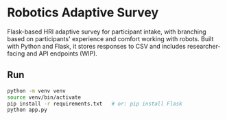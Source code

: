 # Robotics Adaptive Survey

Flask-based HRI adaptive survey for participant intake, with branching based on participants' experience and comfort working with robots.
Built with Python and Flask, it stores responses to CSV and includes researcher-facing and API endpoints (WIP).
 
## Run

```bash
python -m venv venv
source venv/bin/activate
pip install -r requirements.txt   # or: pip install Flask
python app.py

